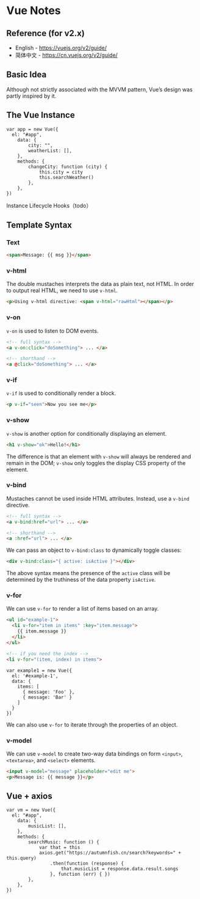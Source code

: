 # Vue Notes

## Reference (for v2.x)

- English - https://vuejs.org/v2/guide/
- 简体中文 - https://cn.vuejs.org/v2/guide/

## Basic Idea

Although not strictly associated with the MVVM pattern, Vue’s design was partly inspired by it.

## The Vue Instance

```JS
var app = new Vue({
  el: "#app",
    data: {
        city: "",
        weatherList: [],
    },
    methods: {
        changeCity: function (city) {
            this.city = city
            this.searchWeather()
        },
    },
})
```

Instance Lifecycle Hooks（todo）

## Template Syntax

### Text

```HTML
<span>Message: {{ msg }}</span>
```

### v-html

The double mustaches interprets the data as plain text, not HTML. In order to output real HTML, we need to use `v-html`.

```HTML
<p>Using v-html directive: <span v-html="rawHtml"></span></p>
```

### v-on

`v-on` is used to listen to DOM events.

```HTML
<!-- full syntax -->
<a v-on:click="doSomething"> ... </a>

<!-- shorthand -->
<a @click="doSomething"> ... </a>
```

### v-if

`v-if` is used to conditionally render a block.

```HTML
<p v-if="seen">Now you see me</p>
```

### v-show

`v-show` is another option for conditionally displaying an element.

```HTML
<h1 v-show="ok">Hello!</h1>
```

The difference is that an element with `v-show` will always be rendered and remain in the DOM; `v-show` only toggles the display CSS property of the element.

### v-bind

Mustaches cannot be used inside HTML attributes. Instead, use a `v-bind` directive.

```HTML
<!-- full syntax -->
<a v-bind:href="url"> ... </a>

<!-- shorthand -->
<a :href="url"> ... </a>
```

We can pass an object to `v-bind:class` to dynamically toggle classes:

```HTML
<div v-bind:class="{ active: isActive }"></div>
```

The above syntax means the presence of the `active` class will be determined by the truthiness of the data property `isActive`.

### v-for

We can use `v-for` to render a list of items based on an array.

```HTML
<ul id="example-1">
  <li v-for="item in items" :key="item.message">
    {{ item.message }}
  </li>
</ul>

<!-- if you need the index -->
<li v-for="(item, index) in items">
```

```JS
var example1 = new Vue({
  el: '#example-1',
  data: {
    items: [
      { message: 'Foo' },
      { message: 'Bar' }
    ]
  }
})
```

We can also use `v-for` to iterate through the properties of an object.

### v-model

 We can use `v-model` to create two-way data bindings on form `<input>`, `<textarea>`, and `<select>` elements.

```HTML
<input v-model="message" placeholder="edit me">
<p>Message is: {{ message }}</p>
```

## Vue + axios

```JS
var vm = new Vue({
  el: "#app",
    data: {
        musicList: [],
    },
    methods: {
        searchMusic: function () {
            var that = this
            axios.get("https://autumnfish.cn/search?keywords=" + this.query)
                .then(function (response) {
                    that.musicList = response.data.result.songs
                }, function (err) { })
        },
    },
})
```